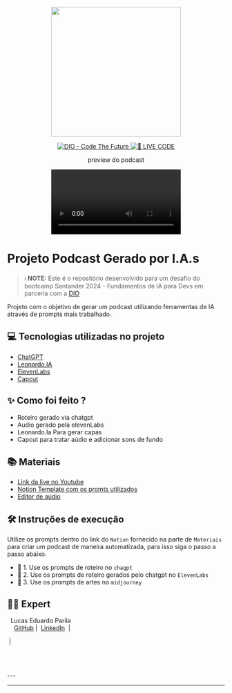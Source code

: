 <p align="center">
<img 
    src="./assets/cover.png"
    width="300"
/>
</p>

<p align="center">
<a href="https://dio.me/">
    <img 
        src="https://img.shields.io/badge/DIO-Code_The_Future-28DA77?logo=youtube" 
        alt="DIO - Code The Future">
</a>
<a href="https://dio.me/">
<img 
    src="https://img.shields.io/badge/🔴_LIVE_CODE-FF5E72" 
    alt="🔴 LIVE CODE">
</a>
</p>

<p align="center">
    preview do podcast
</p>

<div align="center">
    <video src="output/Podcast - ep1 Guerra dos Navegadores Conquistando.mp4.mp4" controls title="Podcast editado"></video>
</div>

# Projeto Podcast Gerado por I.A.s


 > ℹ️ **NOTE:** Este é o repositório desenvolvido para um desafio do bootcamp Santander 2024 - Fundamentos de IA para Devs em parceria com a [DIO](https://dio.me)

Projeto com o objetivo de gerar um podcast utilizando ferramentas de IA através de prompts mais trabalhado.


## 💻 Tecnologias utilizadas no projeto

- [ChatGPT](https://chat.openai.com/) 
- [Leonardo.IA](https://leonardo.ai/)
- [ElevenLabs](https://beta.elevenlabs.io/)
- [Capcut](https://www.capcut.com/pt-br/)

## ✨ Como foi feito ?

- Roteiro gerado via chatgpt
- Audio gerado pela elevenLabs
- Leonardo.Ia Para gerar capas
- Capcut para tratar aúdio e adicionar sons de fundo

## 📚 Materiais

- [Link da live no Youtube](https://www.youtube.com)
- [Notion Template com os promts utilizados](https://helpful-jump-17b.notion.site/PAS-Podcast-AI-Studio-210489e15d7a4a73b743bb159e45d06f?pvs=4)
- [Editor de aúdio](https://www.capcut.com/editor?from_page=landing_page&__action_from=picture_V%C3%ADdeos%20profissionais%20em%20minutos,%20n%C3%A3o%20em%20horas.)


## 🛠️ Instruções de execução

Utilize os prompts dentro do link do `Notion` fornecido na parte de `Materiais` para criar um podcast de maneira automatizada, para isso siga o passo a passo abaixo.

- 🤖 1. Use os prompts de roteiro no `chagpt`
- 🤖 2. Use os prompts de roteiro gerados pelo chatgpt no  `ElevenLabs`
- 🤖 3. Use os prompts de artes no `midjourney`

## 👨‍💻 Expert

<p>
    <img 
      align=left 
      margin=10 
      width=80 
      s
    />
    <p>&nbsp&nbspLucas Eduardo Parila<br>
    &nbsp&nbsp&nbsp
    <a href="https://github.com/lucasparila">
    GitHub</a>&nbsp;|&nbsp;
    <a href="https://www.linkedin.com/in/lucas-eduardo-parila-18638b252/​">LinkedIn</a>
&nbsp;|&nbsp;
    
&nbsp;|&nbsp;</p>
</p>
<br/><br/>
<p>
---


---

